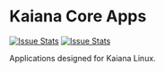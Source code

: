 Kaiana Core Apps
=========

[![Issue Stats](http://issuestats.com/github/kaiana/core-apps/badge/pr)](http://issuestats.com/github/kaiana/core-apps)  [![Issue Stats](http://issuestats.com/github/kaiana/core-apps/badge/issue)](http://issuestats.com/github/kaiana/core-apps)

Applications designed for Kaiana Linux.
